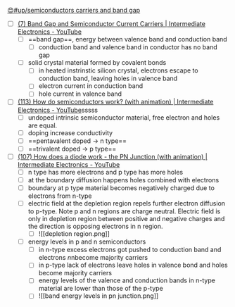 [😊#up/semiconductors carriers and band gap](https://47.111.95.20:6001/user/1/md?prefill=%23up%2Fsemiconductors%20carriers%20and%20band%20gap)

- [ ]  [(7) Band Gap and Semiconductor Current Carriers | Intermediate Electronics - YouTube](https://www.youtube.com/watch?v=N8MuD_xu6L4)
	- [ ] ==band gap==, energy between valence band and conduction band
		- [ ] conduction band and valence band in conductor has no band gap
	- [ ] solid crystal material formed by covalent bonds
		- [ ] in heated instrinstic silicon crystal, electrons escape to conduction band, leaving holes in valence band
		- [ ] electron current in conduction band
		- [ ] hole current in valence band

- [ ]  [(113) How do semiconductors work? (with animation) | Intermediate Electronics - YouTube](https://www.youtube.com/watch?v=n2S7kN12RDQ&list=PLfYdTiQCV_p7sDswtLZKK43BWOd2mTmHC&index=1)sssss
	- [ ] undoped intrinsic semiconductor material, free electron and holes are equal.
	- [ ] doping increase conductivity
	- [ ] ==pentavalent doped -> n type==
	- [ ] ==trivalent doped -> p type==

- [ ] [(107) How does a diode work - the PN Junction (with animation) | Intermediate Electronics - YouTube](https://www.youtube.com/watch?v=btOIDQeMrMg)
	- [ ] n type has more electrons and p type has more holes
	- [ ] at the boundary diffusion happens holes combined with electrons
	- [ ] boundary at p type material becomes negatively charged due to electrons from n-type
	- [ ] electric field at the depletion region repels further electron diffusion to p-type. Note p and n regions are charge neutral. Electric field is only in depletion region between positive and negative charges and the direction is opposing electrons in n region. 
		- [ ] ![[depletion region.png]]
	- [ ] energy levels in p and n semiconductors
		- [ ] in n-type excess electrons got pushed to conduction band and electrons *n*nbecome majority carriers
		- [ ] in p-type lack of electrons leave holes in valence bond and holes become majority carriers
		- [ ] energy levels of the valence and conduction bands in n-type material are lower than those of the p-type
		- [ ] ![[band energy levels in pn junction.png]]
